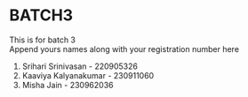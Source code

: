 # BATCH3
This is for batch 3  
Append yours names along with your registration number here

1. Srihari Srinivasan - 220905326
2. Kaaviya Kalyanakumar - 230911060
3. Misha Jain - 230962036
